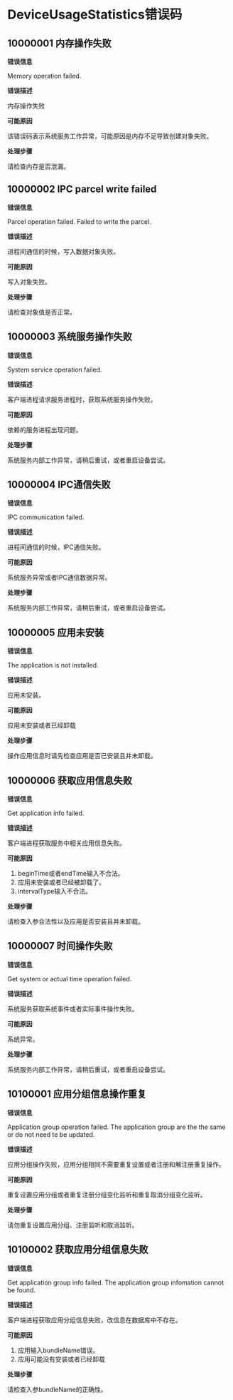 # DeviceUsageStatistics错误码

## 10000001 内存操作失败

**错误信息**

Memory operation failed.

**错误描述**

内存操作失败

**可能原因**

该错误码表示系统服务工作异常，可能原因是内存不足导致创建对象失败。

**处理步骤**

请检查内存是否泄漏。

## 10000002 IPC parcel write failed

**错误信息**

Parcel operation failed. Failed to write the parcel.

**错误描述**

进程间通信的时候，写入数据对象失败。

**可能原因**

写入对象失败。

**处理步骤**

请检查对象值是否正常。

## 10000003 系统服务操作失败

**错误信息**

System service operation failed.

**错误描述**

客户端进程请求服务进程时，获取系统服务操作失败。

**可能原因**

依赖的服务进程出现问题。

**处理步骤**

系统服务内部工作异常，请稍后重试，或者重启设备尝试。

## 10000004 IPC通信失败

**错误信息**

IPC communication failed.

**错误描述**

进程间通信的时候，IPC通信失败。

**可能原因**

系统服务异常或者IPC通信数据异常。

**处理步骤**

系统服务内部工作异常，请稍后重试，或者重启设备尝试。

## 10000005 应用未安装

**错误信息**

The application is not installed.

**错误描述**

应用未安装。

**可能原因**

应用未安装或者已经卸载

**处理步骤**

操作应用信息时请先检查应用是否已安装且并未卸载。

## 10000006 获取应用信息失败

**错误信息**

Get application info failed.

**错误描述**

客户端进程获取服务中相关应用信息失败。

**可能原因**

1. beginTime或者endTime输入不合法。
2. 应用未安装或者已经被卸载了。
3. intervalType输入不合法。

**处理步骤**

请检查入参合法性以及应用是否安装且并未卸载。

## 10000007 时间操作失败

**错误信息**

Get system or actual time operation failed.

**错误描述**

系统服务获取系统事件或者实际事件操作失败。

**可能原因**

系统异常。

**处理步骤**

系统服务内部工作异常，请稍后重试，或者重启设备尝试。

## 10100001 应用分组信息操作重复

**错误信息**

Application group operation failed. The application group are the the same or do not need te be updated.

**错误描述**

应用分组操作失败，应用分组相同不需要重复设置或者注册和解注册重复操作。

**可能原因**

重复设置应用分组或者重复注册分组变化监听和重复取消分组变化监听。

**处理步骤**

请勿重复设置应用分组、注册监听和取消监听。

## 10100002 获取应用分组信息失败

**错误信息**

Get application group info failed. The application group infomation cannot be found.

**错误描述**

客户端进程获取应用分组信息失败，改信息在数据库中不存在。

**可能原因**

1. 应用输入bundleName错误。
2. 应用可能没有安装或者已经卸载

**处理步骤**

请检查入参bundleName的正确性。

